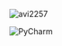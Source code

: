 <p align="left"> <img src="https://komarev.com/ghpvc/?username=avi2257&label=Profile%20views&color=0e75b6&style=flat" alt="avi2257" /> </p>

<img alt="PyCharm" src="https://img.shields.io/badge/pycharm-143?style=for-the-badge&logo=pycharm&logoColor=black&color=black&labelColor=green"/>
